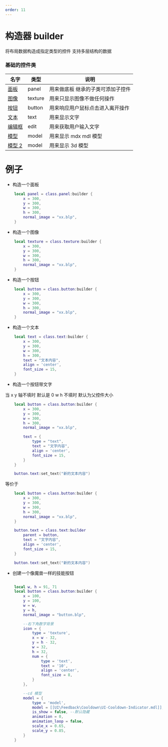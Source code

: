 ```yaml
---
order: 11
---
```


# 构造器 builder

将布局数据构造成指定类型的控件
支持多层结构的数据

### 基础的控件类

| 名字                          | 类型    | 说明                              |
| ----------------------------- | ------- | --------------------------------- |
| [面板](/Script/界面/面板.md)     | panel   | 用来做底板 继承的子类可添加子控件 |
| [图像](/Script/界面/图像.md)     | texture | 用来只显示图像不做任何操作        |
| [按钮](/Script/界面/按钮.md)     | button  | 用来响应用户鼠标点击进入离开操作  |
| [文本](/Script/界面/文本.md)     | text    | 用来显示文字                      |
| [编辑框](/Script/界面/编辑框.md) | edit    | 用来获取用户输入文字              |
| [模型](/Script/界面/模型.md)     | model   | 用来显示 mdx mdl 模型             |
| [模型 2](/Script/界面/模型2.md)  | model   | 用来显示 3d 模型                  |

# 例子

- 构造一个面板

```lua
    local panel = class.panel:builder {
        x = 300,
        y = 300,
        w = 300,
        h = 300,
        normal_image = "xx.blp",
    }

```

- 构造一个图像

```lua
    local texture = class.texture:builder {
        x = 300,
        y = 300,
        w = 300,
        h = 300,
        normal_image = "xx.blp",
    }

```

- 构造一个按钮

```lua
    local button = class.button:builder {
        x = 300,
        y = 300,
        w = 300,
        h = 300,
        normal_image = "xx.blp",
    }

```

- 构造一个文本

```lua
    local text = class.text:builder {
        x = 300,
        y = 300,
        w = 300,
        h = 300,
        text = "文本内容",
        align = 'center',
        font_size = 15,
    }

```

- 构造一个按钮带文字

当 x y 轴不填时 默认是 0
w h 不填时 默认为父控件大小

```lua
    local button = class.button:builder {
        x = 300,
        y = 300,
        w = 300,
        h = 300,
        normal_image = "xx.blp",

        text = {
            type = "text",
            text = "文字内容",
            align = 'center',
            font_size = 15,
        }
    }

    button.text:set_text("新的文本内容")
```

等价于

```lua
    local button = class.button:builder {
        x = 300,
        y = 300,
        w = 300,
        h = 300,
        normal_image = "xx.blp",
    }

    button.text = class.text:builder
        parent = button,
        text = "文字内容",
        align = 'center',
        font_size = 15,
    }

    button.text:set_text("新的文本内容")
```

- 创建一个像魔兽一样的技能按钮

```lua

    local w, h = 91, 71
    local button = class.button:builder {
        x = 100,
        y = 100,
        w = w,
        y = h,
        normal_image = "button.blp",

        --右下角数字背景
        icon = {
            type = 'texture',
            x = w - 32,
            y = h - 32,
            w = 32,
            h = 32,
            num = {
                type = 'text',
                text = '10',
                align = 'center',
                font_size = 8,
            }
        },

        --cd 模型
        model = {
            type = 'model',
            model = [[UI\Feedback\Cooldown\UI-Cooldown-Indicator.mdl]],
            is_show = false, --默认隐藏
            animation = 0,
            animation_loop = false,
            scale_x = 0.65,
            scale_y = 0.85,
        }
    }

```
